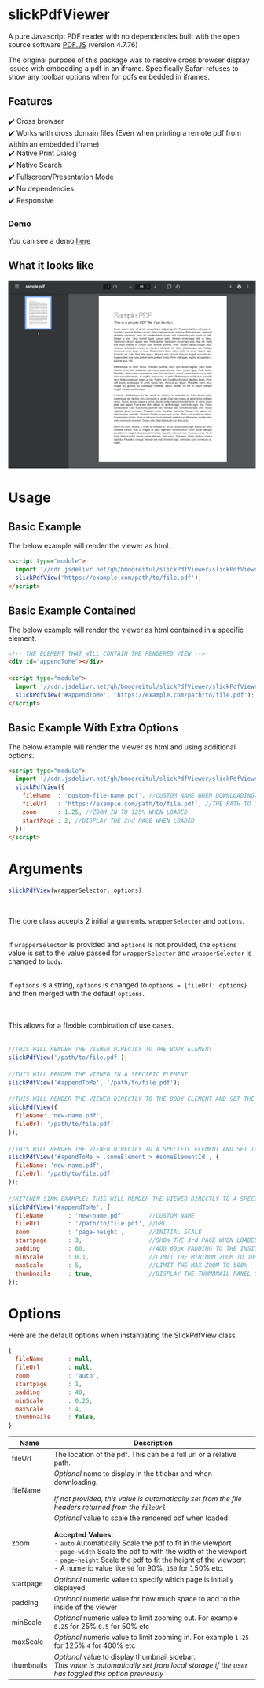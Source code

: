 # slickPdfViewer
A pure Javascript PDF reader with no dependencies built with the open source software [PDF.JS](https://mozilla.github.io/pdf.js/) (version 4.7.76)

The original purpose of this package was to resolve cross browser display issues with embedding a pdf in an iframe. 
Specifically Safari refuses to show any toolbar options when for pdfs embedded in iframes.

## Features
 :heavy_check_mark: Cross browser<br>
 :heavy_check_mark: Works with cross domain files (Even when printing a remote pdf from within an embedded iframe)<br>
 :heavy_check_mark: Native Print Dialog<br>
 :heavy_check_mark: Native Search<br>
 :heavy_check_mark: Fullscreen/Presentation Mode<br>
 :heavy_check_mark: No dependencies<br>
 :heavy_check_mark: Responsive<br>

### Demo
You can see a demo [here](https://jsfiddle.net/bmooreitul/twcn1d0y/)

## What it looks like
![screenshot](examples/example-3.png)

# Usage

## Basic Example

The below example will render the viewer as html.

```html
<script type="module">
  import '//cdn.jsdelivr.net/gh/bmooreitul/slickPdfViewer/slickPdfViewer.min.mjs';
  slickPdfView('https://example.com/path/to/file.pdf');
</script>
```

## Basic Example Contained

The below example will render the viewer as html contained in a specific element.

```html
<!-- THE ELEMENT THAT WILL CONTAIN THE RENDERED VIEW -->
<div id="appendToMe"></div>

<script type="module">
  import '//cdn.jsdelivr.net/gh/bmooreitul/slickPdfViewer/slickPdfViewer.min.mjs';
  slickPdfView('#appendToMe', 'https://example.com/path/to/file.pdf');
</script>
```

## Basic Example With Extra Options

The below example will render the viewer as html and using additional options.

```html
<script type="module">
  import '//cdn.jsdelivr.net/gh/bmooreitul/slickPdfViewer/slickPdfViewer.min.mjs';
  slickPdfView({
    fileName  : 'custom-file-name.pdf', //CUSTOM NAME WHEN DOWNLOADING/PRINTING AND IN THE TITLE BAR
    fileUrl   : 'https://example.com/path/to/file.pdf', //THE PATH TO THE PDF (CAN BE A FULL URL OR A RELATIVE PATH)
    zoom      : 1.25, //ZOOM IN TO 125% WHEN LOADED
    startPage : 2, //DISPLAY THE 2nd PAGE WHEN LOADED
  });
</script>
```

# Arguments

```javascript
slickPdfView(wrapperSelector, options)
```
<br>

The core class accepts 2 initial arguments. `wrapperSelector` and `options`.<br><br>

If `wrapperSelector` is provided and `options` is not provided, the `options` value is set to the value passed for `wrapperSelector` and `wrapperSelector` is changed to `body`.<br><br>

If `options` is a string, `options` is changed to `options = {fileUrl: options}` and then merged with the default `options`.<br><br><br>

This allows for a flexible combination of use cases.
```javascript

//THIS WILL RENDER THE VIEWER DIRECTLY TO THE BODY ELEMENT
slickPdfView('/path/to/file.pdf');

//THIS WILL RENDER THE VIEWER IN A SPECIFIC ELEMENT
slickPdfView('#appendToMe', '/path/to/file.pdf');

//THIS WILL RENDER THE VIEWER DIRECTLY TO THE BODY ELEMENT AND SET THE FILE NAME
slickPdfView({
  fileName: 'new-name.pdf',
  fileUrl: '/path/to/file.pdf'
});

//THIS WILL RENDER THE VIEWER DIRECTLY TO A SPECIFIC ELEMENT AND SET THE FILE NAME
slickPdfView('#apendToMe > .someElement > #someElementId', {
  fileName: 'new-name.pdf',
  fileUrl: '/path/to/file.pdf'
});

//KITCHEN SINK EXAMPLE: THIS WILL RENDER THE VIEWER DIRECTLY TO A SPECIFIC ELEMENT AND SET SEVERAL OPTIONS
slickPdfView('#appendToMe', {
  fileName       : 'new-name.pdf',      //CUSTOM NAME
  fileUrl        : '/path/to/file.pdf', //URL
  zoom           : 'page-height',       //INITIAL SCALE
  startpage      : 3,                   //SHOW THE 3rd PAGE WHEN LOADED
  padding        : 60,                  //ADD 60px PADDING TO THE INSIDE OF THE VIEWER
  minScale       : 0.1,                 //LIMIT THE MINIMUM ZOOM TO 10%
  maxScale       : 5,                   //LIMIT THE MAX ZOOM TO 500%
  thumbnails     : true,                //DISPLAY THE THUMBNAIL PANEL ON LOAD
});
```

# Options

Here are the default options when instantiating the SlickPdfView class.

```javascript
{
  fileName       : null,
  fileUrl        : null,
  zoom           : 'auto',
  startpage      : 1,
  padding        : 40,
  minScale       : 0.25,
  maxScale       : 4,
  thumbnails     : false,
}
```

| Name | Description |
| --- | --- |
| fileUrl | The location of the pdf. This can be a full url or a relative path. |
| fileName | *Optional* name to display in the titlebar and when downloading.<br><br> *If not provided, this value is automatically set from the file headers returned from the `fileUrl`* |
| zoom | *Optional* value to scale the rendered pdf when loaded.<br><br>**Accepted Values:**<br> - `auto` Automatically Scale the pdf to fit in the viewport<br> - `page-width` Scale the pdf to with the width of the viewport<br> - `page-height` Scale the pdf to fit the height of the viewport<br> - A numeric value like `90` for 90%, `150` for 150% etc. |
| startpage | *Optional* numeric value to specify which page is initially displayed |
| padding | *Optional* numeric value for how much space to add to the inside of the viewer |
| minScale | *Optional* numeric value to limit zooming out. For example `0.25` for 25% `0.5` for 50% etc |
| maxScale | *Optional* numeric value to limit zooming in. For example `1.25` for 125% `4` for 400% etc |
| thumbnails | *Optional* value to display thumbnail sidebar.<br> *This value is automatically set from local storage if the user has toggled this option previously* |

